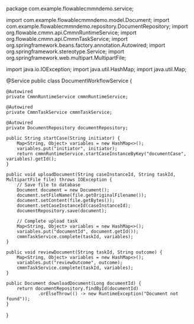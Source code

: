 package com.example.flowablecmmndemo.service;

import com.example.flowablecmmndemo.model.Document;
import com.example.flowablecmmndemo.repository.DocumentRepository;
import org.flowable.cmmn.api.CmmnRuntimeService;
import org.flowable.cmmn.api.CmmnTaskService;
import org.springframework.beans.factory.annotation.Autowired;
import org.springframework.stereotype.Service;
import org.springframework.web.multipart.MultipartFile;

import java.io.IOException;
import java.util.HashMap;
import java.util.Map;

@Service
public class DocumentWorkflowService {

    @Autowired
    private CmmnRuntimeService cmmnRuntimeService;

    @Autowired
    private CmmnTaskService cmmnTaskService;

    @Autowired
    private DocumentRepository documentRepository;

    public String startCase(String initiator) {
        Map<String, Object> variables = new HashMap<>();
        variables.put("initiator", initiator);
        return cmmnRuntimeService.startCaseInstanceByKey("documentCase", variables).getId();
    }

    public void uploadDocument(String caseInstanceId, String taskId, MultipartFile file) throws IOException {
        // Save file to database
        Document document = new Document();
        document.setFileName(file.getOriginalFilename());
        document.setContent(file.getBytes());
        document.setCaseInstanceId(caseInstanceId);
        documentRepository.save(document);

        // Complete upload task
        Map<String, Object> variables = new HashMap<>();
        variables.put("documentId", document.getId());
        cmmnTaskService.complete(taskId, variables);
    }

    public void reviewDocument(String taskId, String outcome) {
        Map<String, Object> variables = new HashMap<>();
        variables.put("reviewOutcome", outcome);
        cmmnTaskService.complete(taskId, variables);
    }

    public Document downloadDocument(Long documentId) {
        return documentRepository.findById(documentId)
                .orElseThrow(() -> new RuntimeException("Document not found"));
    }
}